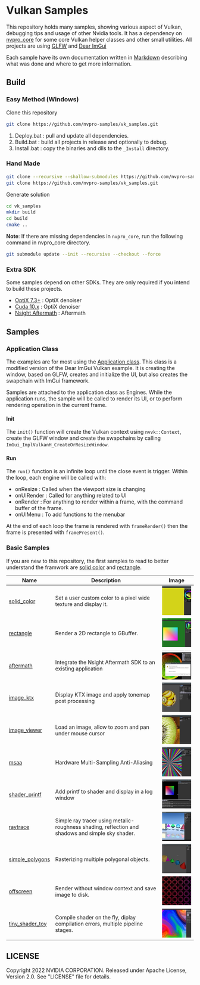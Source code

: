 # Vulkan Samples

This repository holds many samples, showing various aspect of Vulkan, debugging tips and usage of other Nvidia tools. It has a dependency on [nvpro_core](https://github.com/nvpro-samples/nvpro_core) for some core Vulkan helper classes and other small utilities. All projects are using [GLFW](https://www.glfw.org/download) and [Dear ImGui](https://github.com/ocornut/imgui)

Each sample have its own documentation written in [Markdown](https://github.github.com/gfm/) describing what was done and where to get more information.

## Build

### Easy Method (Windows)

Clone this repository

```bash
git clone https://github.com/nvpro-samples/vk_samples.git
```

1. Deploy.bat : pull and update all dependencies.
2. Build.bat : build all projects in release and optionally to debug.
3. Install.bat : copy the binaries and dlls to the `_Install` directory.

### Hand Made

``` bash
git clone --recursive --shallow-submodules https://github.com/nvpro-samples/nvpro_core.git
git clone https://github.com/nvpro-samples/vk_samples.git
```

Generate solution

``` bash
cd vk_samples
mkdir build
cd build
cmake ..
```

**Note**: If there are missing dependencies in `nvpro_core`, run the following command in nvpro_core directory.

``` bash
git submodule update --init --recursive --checkout --force
```

### Extra SDK

Some samples depend on other SDKs. They are only required if you intend to build these projects.

* [OptiX 7.3+](https://developer.nvidia.com/designworks/optix/download) : OptiX denoiser
* [Cuda 10.x](https://developer.nvidia.com/cuda-downloads) : OptiX denoiser
* [Nsight Aftermath](https://developer.nvidia.com/nsight-aftermath) : Aftermath

## Samples

### Application Class

The examples are for most using the [Application class](application/application_vk/src/application.hpp). This class is a modified version of the Dear ImGui Vulkan example. It is creating the window, based on GLFW, creates and initialize the UI, but also creates the swapchain with ImGui framework.

Samples are attached to the application class as Engines. While the application runs, the sample will be called to render its UI, or to perform rendering operation in the current frame.

#### Init

The `init()` function will create the Vulkan context using `nvvk::Context`, create the GLFW window and create the swapchains by calling `ImGui_ImplVulkanH_CreateOrResizeWindow`.

#### Run

The `run()` function is an infinite loop until the close event is trigger. Within the loop, each engine will be called with:

* onResize : Called when the viewport size is changing
* onUIRender : Called for anything related to UI
* onRender : For anything to render within a frame, with the command buffer of the frame.
* onUIMenu : To add functions to the menubar

At the end of each loop the frame is rendered with `frameRender()` then the frame is presented with `framePresent()`.  

### Basic Samples

If you are new to this repository, the first samples to read to better understand the framwork are [solid color](samples/solid_color) and [rectangle](samples/rectangle).

| Name | Description | Image |
| ------ | ------ | ---- |
| [solid_color](samples/solid_color) | Set a user custom color to a pixel wide texture and display it.  | ![](samples/solid_color/docs/solid_color_th.jpg) |
| [rectangle](samples/rectangle) | Render a 2D rectangle to GBuffer.  | ![](samples/rectangle/docs/rectangle_th.jpg) |
| [aftermath](samples/aftermath) | Integrate the Nsight Aftermath SDK to an existing application | ![](samples/aftermath/docs/aftermath_th.jpg) |
| [image_ktx](samples/image_ktx) | Display KTX image and apply tonemap post processing | ![](samples/image_ktx/docs/image_ktx_th.jpg) |
| [image_viewer](samples/image_viewer) | Load an image, allow to zoom and pan under mouse cursor | ![](samples/image_viewer/docs/image_viewer_th.jpg) |
| [msaa](samples/msaa) | Hardware Multi-Sampling Anti-Aliasing  | ![](samples/msaa/docs/msaa_th.jpg) |
| [shader_printf](samples/shader_printf) | Add printf to shader and display in a log window  | ![](samples/shader_printf/docs/printf_th.jpg) |
| [raytrace](samples/raytrace) | Simple ray tracer using metalic-roughness shading, reflection and shadows and simple sky shader.  | ![](samples/raytrace/docs/raytrace_th.jpg) |
| [simple_polygons](samples/simple_polygons) | Rasterizing multiple polygonal objects.  | ![](samples/simple_polygons/docs/simple_polygons_th.jpg) |
| [offscreen](samples/offscreen) | Render without window context and save image to disk.  | ![](samples/offscreen/docs/offline_th.jpg) |
| [tiny_shader_toy](samples/tiny_shader_toy) | Compile shader on the fly, diplay compilation errors, multiple pipeline stages.  | ![](samples/tiny_shader_toy/docs/tiny_shader_toy_th.jpg) |


## LICENSE

Copyright 2022 NVIDIA CORPORATION. Released under Apache License,
Version 2.0. See "LICENSE" file for details.
